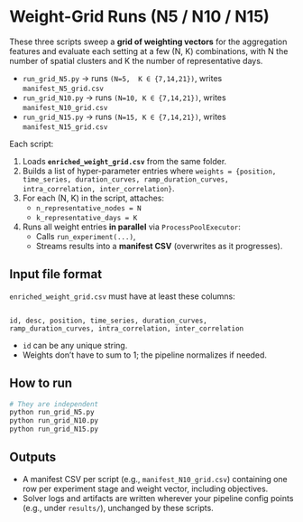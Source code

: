 # Weight-Grid Runs (N5 / N10 / N15)

These three scripts sweep a **grid of weighting vectors** for the aggregation features and evaluate each setting at a few (N, K) combinations, with N the number of spatial clusters and K the number of representative days.

- `run_grid_N5.py`   → runs `(N=5,  K ∈ {7,14,21})`, writes `manifest_N5_grid.csv`
- `run_grid_N10.py`  → runs `(N=10, K ∈ {7,14,21})`, writes `manifest_N10_grid.csv`
- `run_grid_N15.py`  → runs `(N=15, K ∈ {7,14,21})`, writes `manifest_N15_grid.csv`

Each script:
1. Loads **`enriched_weight_grid.csv`** from the same folder.
2. Builds a list of hyper-parameter entries where `weights = {position, time_series, duration_curves, ramp_duration_curves, intra_correlation, inter_correlation}`.
3. For each (N, K) in the script, attaches:
   - `n_representative_nodes = N`
   - `k_representative_days = K`
4. Runs all weight entries **in parallel** via `ProcessPoolExecutor`:
   - Calls `run_experiment(...)`,
   - Streams results into a **manifest CSV** (overwrites as it progresses).

## Input file format

`enriched_weight_grid.csv` must have at least these columns:

```

id, desc, position, time_series, duration_curves,
ramp_duration_curves, intra_correlation, inter_correlation

```

- `id` can be any unique string.
- Weights don’t have to sum to 1; the pipeline normalizes if needed.

## How to run

```bash
# They are independent
python run_grid_N5.py
python run_grid_N10.py
python run_grid_N15.py
````

## Outputs

* A manifest CSV per script (e.g., `manifest_N10_grid.csv`) containing one row per experiment stage and weight vector, including objectives.
* Solver logs and artifacts are written wherever your pipeline config points (e.g., under `results/`), unchanged by these scripts.
